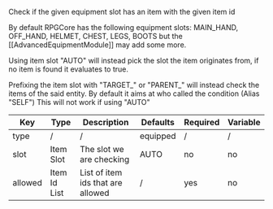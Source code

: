 Check if the given equipment slot has an item with the given item id

By default RPGCore has the following equipment slots: MAIN_HAND, OFF_HAND, HELMET, CHEST, LEGS, BOOTS but the [[AdvancedEquipmentModule]] may add some more.

Using item slot "AUTO" will instead pick the slot the item originates from, if no item is found it evaluates to true.

Prefixing the item slot with "TARGET_" or "PARENT_" will instead check the items of the said entity. By default it aims at who called the condition (Alias "SELF") This will not work if using "AUTO"

| Key | Type | Description | Defaults | Required | Variable |
|-|-|-|-|-|-|
| type | / | / | equipped | / | / |
| slot | Item Slot | The slot we are checking | AUTO | no | no |
| allowed | Item Id List | List of item ids that are allowed | / | yes | no |